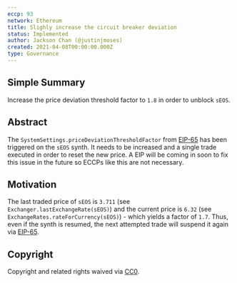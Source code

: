 ```yaml
---
eccp: 93
network: Ethereum
title: Slighly increase the circuit breaker deviation
status: Implemented
author: Jackson Chan (@justinjmoses)
created: 2021-04-08T00:00:00.000Z
type: Governance
---
```


<!--You can leave these HTML comments in your merged ECCP and delete the visible duplicate text guides, they will not appear and may be helpful to refer to if you edit it again. This is the suggested template for new ECCPs. Note that an ECCP number will be assigned by an editor. When opening a pull request to submit your ECCP, please use an abbreviated title in the filename, `eccp-draft_title_abbrev.md`. The title should be 44 characters or less.-->

## Simple Summary

<!--"If you can't explain it simply, you don't understand it well enough." Provide a simplified and layman-accessible explanation of the ECCP.-->

Increase the price deviation threshold factor to `1.8` in order to unblock `sEOS`.

## Abstract

<!--A short (~200 word) description of the variable change proposed.-->

The `SystemSettings.priceDeviationThresholdFactor` from [EIP-65](../eips/eip-65.md) has been triggered on the `sEOS` synth. It needs to be increased and a single trade executed in order to reset the new price. A EIP will be coming in soon to fix this issue in the future so ECCPs like this are not necessary.

## Motivation

<!--The motivation is critical for ECCPs that want to update variables within Elysian. It should clearly explain why the existing variable is not incentive aligned. ECCP submissions without sufficient motivation may be rejected outright.-->

The last traded price of `sEOS` is `3.711` (see `Exchanger.lastExchangeRate(sEOS)`) and the current price is `6.32` (see `ExchangeRates.rateForCurrency(sEOS)`) - which yields a factor of `1.7`. Thus, even if the synth is resumed, the next attempted trade will suspend it again via [EIP-65](../eips/eip-65.md).

## Copyright

Copyright and related rights waived via [CC0](https://creativecommons.org/publicdomain/zero/1.0/).
